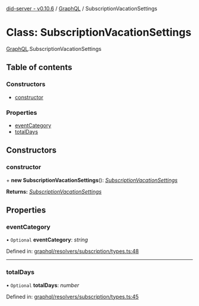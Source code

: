 [did-server - v0.10.6](../README.md) / [GraphQL](../modules/graphql.md) / SubscriptionVacationSettings

# Class: SubscriptionVacationSettings

[GraphQL](../modules/graphql.md).SubscriptionVacationSettings

## Table of contents

### Constructors

- [constructor](graphql.subscriptionvacationsettings.md#constructor)

### Properties

- [eventCategory](graphql.subscriptionvacationsettings.md#eventcategory)
- [totalDays](graphql.subscriptionvacationsettings.md#totaldays)

## Constructors

### constructor

\+ **new SubscriptionVacationSettings**(): [*SubscriptionVacationSettings*](graphql.subscriptionvacationsettings.md)

**Returns:** [*SubscriptionVacationSettings*](graphql.subscriptionvacationsettings.md)

## Properties

### eventCategory

• `Optional` **eventCategory**: *string*

Defined in: [graphql/resolvers/subscription/types.ts:48](https://github.com/Puzzlepart/did/blob/dev/server/graphql/resolvers/subscription/types.ts#L48)

___

### totalDays

• `Optional` **totalDays**: *number*

Defined in: [graphql/resolvers/subscription/types.ts:45](https://github.com/Puzzlepart/did/blob/dev/server/graphql/resolvers/subscription/types.ts#L45)
